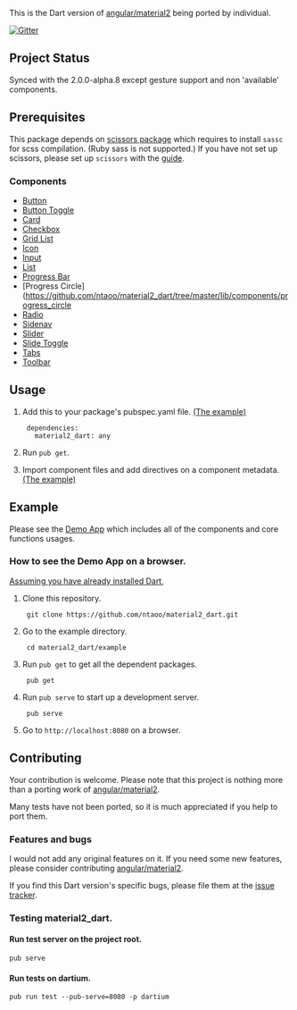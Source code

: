 This is the Dart version of [angular/material2](https://github.com/angular/material2) being ported by individual.

[![Gitter](https://img.shields.io/gitter/room/nwjs/nw.js.svg?maxAge=2592000)](https://gitter.im/ntaoo/material2_dart)

## Project Status

Synced with the 2.0.0-alpha.8 except gesture support and non 'available' components. 

## Prerequisites

This package depends on [scissors package](https://github.com/google/dart-scissors) which requires to install `sassc` for scss compilation. (Ruby sass is not supported.)
If you have not set up scissors, please set up `scissors` with the [guide](https://github.com/google/dart-scissors#prerequisites).

### Components

* [Button](https://github.com/ntaoo/material2_dart/tree/master/lib/components/button)
* [Button Toggle](https://github.com/ntaoo/material2_dart/tree/master/lib/components/button_toggle) 
* [Card](https://github.com/ntaoo/material2_dart/tree/master/lib/components/card)
* [Checkbox](https://github.com/ntaoo/material2_dart/tree/master/lib/components/checkbox)
* [Grid List](https://github.com/ntaoo/material2_dart/tree/master/lib/components/grid_list)
* [Icon](https://github.com/ntaoo/material2_dart/tree/master/lib/components/icon)
* [Input](https://github.com/ntaoo/material2_dart/tree/master/lib/components/input)
* [List](https://github.com/ntaoo/material2_dart/tree/master/lib/components/list)
* [Progress Bar](https://github.com/ntaoo/material2_dart/tree/master/lib/components/progress_bar)
* [Progress Circle](https://github.com/ntaoo/material2_dart/tree/master/lib/components/progress_circle
* [Radio](https://github.com/ntaoo/material2_dart/tree/master/lib/components/radio)
* [Sidenav](https://github.com/ntaoo/material2_dart/tree/master/lib/components/sidenav)
* [Slider](https://github.com/ntaoo/material2_dart/tree/master/lib/components/slider)
* [Slide Toggle](https://github.com/ntaoo/material2_dart/tree/master/lib/components/slide_toggle)
* [Tabs](https://github.com/ntaoo/material2_dart/tree/master/lib/components/tabs)
* [Toolbar](https://github.com/ntaoo/material2_dart/tree/master/lib/components/tabs)

## Usage

1. Add this to your package's pubspec.yaml file. [(The example)](https://github.com/ntaoo/material2_dart/blob/master/example/pubspec.yaml)

        dependencies:
          material2_dart: any

2. Run `pub get`.

3. Import component files and add directives on a component metadata. [(The example)](https://github.com/ntaoo/material2_dart/tree/master/example/lib/button)

## Example

Please see the [Demo App](https://github.com/ntaoo/material2_dart/tree/master/example/) which includes all of the components and core functions usages.

### How to see the Demo App on a browser.

[Assuming you have already installed Dart](https://www.dartlang.org/downloads/),

1. Clone this repository.

        git clone https://github.com/ntaoo/material2_dart.git

2. Go to the example directory.

        cd material2_dart/example

3. Run `pub get` to get all the dependent packages.

        pub get

4. Run `pub serve` to start up a development server.

        pub serve

5. Go to `http://localhost:8080` on a browser.


## Contributing

Your contribution is welcome. Please note that this project is nothing more than a porting work of [angular/material2](https://github.com/angular/material2).

Many tests have not been ported, so it is much appreciated if you help to port them.

### Features and bugs

I would not add any original features on it. If you need some new features, please consider contributing [angular/material2](https://github.com/angular/material2).

If you find this Dart version's specific bugs, please file them at the [issue tracker][tracker].

[tracker]: https://github.com/ntaoo/material2_dart/issues


### Testing material2_dart.

#### Run test server on the project root.

    pub serve

#### Run tests on dartium.

    pub run test --pub-serve=8080 -p dartium

